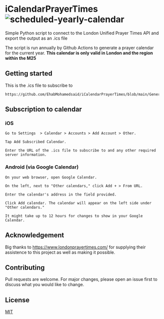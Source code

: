 # iCalendarPrayerTimes ![scheduled-yearly-calendar](https://github.com/EhabMohamedsaid/iCalendarPrayerTimes/workflows/scheduled-yearly-calendar/badge.svg)

Simple Python script to connect to the London Unified Prayer Times API and export the output as an .ics file

The script is run annually by Github Actions to generate a prayer calendar for the current year. **This calendar is only valid in London and the region within the M25**

## Getting started

This is the .ics file to subscribe to

    https://github.com/EhabMohamedsaid/iCalendarPrayerTimes/blob/main/GeneratedCalendar/LondonEnglandPrayerCalendar.ics
  

## Subscription to calendar

### iOS 

    Go to Settings  > Calendar > Accounts > Add Account > Other.

    Tap Add Subscribed Calendar.

    Enter the URL of the .ics file to subscribe to and any other required server information.


### Android (via Google Calendar)
    
    On your web browser, open Google Calendar.
    
    On the left, next to "Other calendars," click Add + > From URL.
    
    Enter the calendar's address in the field provided.
    
    Click Add calendar. The calendar will appear on the left side under "Other calendars."

    It might take up to 12 hours for changes to show in your Google Calendar.


## Acknowledgement

Big thanks to https://www.londonprayertimes.com/ for supplying their assistence to this project as well as making it possible.

## Contributing
Pull requests are welcome. For major changes, please open an issue first to discuss what you would like to change.


## License
[MIT](https://choosealicense.com/licenses/mit/)

